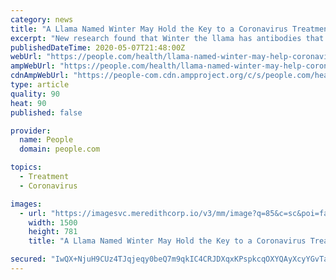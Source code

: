 ```yaml
---
category: news
title: "A Llama Named Winter May Hold the Key to a Coronavirus Treatment"
excerpt: "New research found that Winter the llama has antibodies that can neutralize the COVID-19 virus The latest hope for a COVID-19 treatment lives on a farm in Belgium — and is a llama. Winter, a 4-year-old llama,"
publishedDateTime: 2020-05-07T21:48:00Z
webUrl: "https://people.com/health/llama-named-winter-may-help-coronavirus-treatment/"
ampWebUrl: "https://people.com/health/llama-named-winter-may-help-coronavirus-treatment/?amp=true"
cdnAmpWebUrl: "https://people-com.cdn.ampproject.org/c/s/people.com/health/llama-named-winter-may-help-coronavirus-treatment/?amp=true"
type: article
quality: 90
heat: 90
published: false

provider:
  name: People
  domain: people.com

topics:
  - Treatment
  - Coronavirus

images:
  - url: "https://imagesvc.meredithcorp.io/v3/mm/image?q=85&c=sc&poi=face&w=1500&h=785&url=https%3A%2F%2Fstatic.onecms.io%2Fwp-content%2Fuploads%2Fsites%2F20%2F2020%2F05%2F07%2Fllamas.jpg"
    width: 1500
    height: 781
    title: "A Llama Named Winter May Hold the Key to a Coronavirus Treatment"

secured: "IwQX+NjuH9CUz4TJqjeqy0beQ7m9qkIC4CRJDXqxKPspkcqOXYQAyXcyYGvTas8YipwsB1gaVGeiXqNL2XjMXLLwVHOt46myucVvb33yTVvHmEzBOMemC5YnLpyBoSoBW769J05Dx/0+Ah/9NYcj9ECmA1aB6dsdSgWZkDQmt5XgwOZ/ubGWgavMGvwUxwNUUBLpr6D7NqcMnmk4bLna3XLZ2MYdQPSOLmO8UcyO0q7bZSLJJy043cmWOu1W9KkLvsWO6LwRiG7I3GOQ0E4glK2w70p8cLJxj64VCqGJg+QBFhGCSWwvhlw/nq/2Kmiv0E5UyAP6B2sat3bDKOLEOgoOrfGfqmmdPdnrW+K3VguevuWMWcxw2uDH0i2xlsS1Da8XlPx6oVRYoOc4tAHVNpV+Xkd/LoXZgoS9AUtnle7C26ubr4OWLLAcR3R39ZkghBPPAtx4ZweGaEoysGOe72Rr5YEpS+LvW2Q4Vp0eNMI=;mnar2qt+1cNHWDbmgdbfqg=="
---
```


